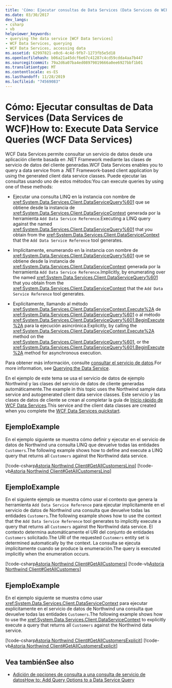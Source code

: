 ```yaml
---
title: 'Cómo: Ejecutar consultas de Data Services (Data Services de WCF)'
ms.date: 03/30/2017
dev_langs:
- csharp
- vb
helpviewer_keywords:
- querying the data service [WCF Data Services]
- WCF Data Services, querying
- WCF Data Services, accessing data
ms.assetid: 62997821-e0c6-4c4d-9fb7-1273fb5e5d18
ms.openlocfilehash: b06a21a45dcf6e67c41287c4cd59cdda4aa7b447
ms.sourcegitcommit: 79a2d6a07ba4ed08979819666a0ee6927bbf1b01
ms.translationtype: MT
ms.contentlocale: es-ES
ms.lasthandoff: 11/28/2019
ms.locfileid: "74569083"
---
```

# <a name="how-to-execute-data-service-queries-wcf-data-services"></a><span data-ttu-id="9c3e0-102">Cómo: Ejecutar consultas de Data Services (Data Services de WCF)</span><span class="sxs-lookup"><span data-stu-id="9c3e0-102">How to: Execute Data Service Queries (WCF Data Services)</span></span>
<span data-ttu-id="9c3e0-103">WCF Data Services permite consultar un servicio de datos desde una aplicación cliente basada en .NET Framework mediante las clases de servicio de datos del cliente generadas.</span><span class="sxs-lookup"><span data-stu-id="9c3e0-103">WCF Data Services enables you to query a data service from a .NET Framework-based client application by using the generated client data service classes.</span></span> <span data-ttu-id="9c3e0-104">Puede ejecutar las consultas usando uno de estos métodos:</span><span class="sxs-lookup"><span data-stu-id="9c3e0-104">You can execute queries by using one of these methods:</span></span>  
  
- <span data-ttu-id="9c3e0-105">Ejecutar una consulta LINQ en la instancia con nombre de <xref:System.Data.Services.Client.DataServiceQuery%601> que se obtiene desde la instancia de <xref:System.Data.Services.Client.DataServiceContext> generada por la herramienta `Add Data Service Reference`.</span><span class="sxs-lookup"><span data-stu-id="9c3e0-105">Executing a LINQ query against the named <xref:System.Data.Services.Client.DataServiceQuery%601> that you obtain from the <xref:System.Data.Services.Client.DataServiceContext> that the `Add Data Service Reference` tool generates.</span></span>  
  
- <span data-ttu-id="9c3e0-106">Implícitamente, enumerando en la instancia con nombre de <xref:System.Data.Services.Client.DataServiceQuery%601> que se obtiene desde la instancia de <xref:System.Data.Services.Client.DataServiceContext> generada por la herramienta `Add Data Service Reference`.</span><span class="sxs-lookup"><span data-stu-id="9c3e0-106">Implicitly, by enumerating over the named <xref:System.Data.Services.Client.DataServiceQuery%601> that you obtain from the <xref:System.Data.Services.Client.DataServiceContext> that the `Add Data Service Reference` tool generates.</span></span>  
  
- <span data-ttu-id="9c3e0-107">Explícitamente, llamando al método <xref:System.Data.Services.Client.DataServiceContext.Execute%2A> de <xref:System.Data.Services.Client.DataServiceQuery%601> o al método <xref:System.Data.Services.Client.DataServiceQuery%601.BeginExecute%2A> para la ejecución asincrónica.</span><span class="sxs-lookup"><span data-stu-id="9c3e0-107">Explicitly, by calling the <xref:System.Data.Services.Client.DataServiceContext.Execute%2A> method on the <xref:System.Data.Services.Client.DataServiceQuery%601>, or the <xref:System.Data.Services.Client.DataServiceQuery%601.BeginExecute%2A> method for asynchronous execution.</span></span>  
  
 <span data-ttu-id="9c3e0-108">Para obtener más información, consulte [consultar el servicio de datos](querying-the-data-service-wcf-data-services.md).</span><span class="sxs-lookup"><span data-stu-id="9c3e0-108">For more information, see [Querying the Data Service](querying-the-data-service-wcf-data-services.md).</span></span>  
  
 <span data-ttu-id="9c3e0-109">En el ejemplo de este tema se usa el servicio de datos de ejemplo Northwind y las clases del servicio de datos de cliente generadas automáticamente.</span><span class="sxs-lookup"><span data-stu-id="9c3e0-109">The example in this topic uses the Northwind sample data service and autogenerated client data service classes.</span></span> <span data-ttu-id="9c3e0-110">Este servicio y las clases de datos de cliente se crean al completar la guía de [Inicio rápido de WCF Data Services](quickstart-wcf-data-services.md).</span><span class="sxs-lookup"><span data-stu-id="9c3e0-110">This service and the client data classes are created when you complete the [WCF Data Services quickstart](quickstart-wcf-data-services.md).</span></span>  
  
## <a name="example"></a><span data-ttu-id="9c3e0-111">Ejemplo</span><span class="sxs-lookup"><span data-stu-id="9c3e0-111">Example</span></span>  
 <span data-ttu-id="9c3e0-112">En el ejemplo siguiente se muestra cómo definir y ejecutar en el servicio de datos de Northwind una consulta LINQ que devuelve todas las entidades `Customers`.</span><span class="sxs-lookup"><span data-stu-id="9c3e0-112">The following example shows how to define and execute a LINQ query that returns all `Customers` against the Northwind data service.</span></span>  
  
 [!code-csharp[Astoria Northwind Client#GetAllCustomersLinq](../../../../samples/snippets/csharp/VS_Snippets_Misc/astoria_northwind_client/cs/source.cs#getallcustomerslinq)]
 [!code-vb[Astoria Northwind Client#GetAllCustomersLinq](../../../../samples/snippets/visualbasic/VS_Snippets_Misc/astoria_northwind_client/vb/source.vb#getallcustomerslinq)]  
  
## <a name="example"></a><span data-ttu-id="9c3e0-113">Ejemplo</span><span class="sxs-lookup"><span data-stu-id="9c3e0-113">Example</span></span>  
 <span data-ttu-id="9c3e0-114">En el siguiente ejemplo se muestra cómo usar el contexto que genera la herramienta `Add Data Service Reference` para ejecutar implícitamente en el servicio de datos de Northwind una consulta que devuelve todas las entidades `Customers`.</span><span class="sxs-lookup"><span data-stu-id="9c3e0-114">The following example shows how to use the context that the `Add Data Service Reference` tool generates to implicitly execute a query that returns all `Customers` against the Northwind data service.</span></span> <span data-ttu-id="9c3e0-115">El contexto determina automáticamente el URI del conjunto de entidades `Customers` solicitado.</span><span class="sxs-lookup"><span data-stu-id="9c3e0-115">The URI of the requested `Customers` entity set is determined automatically by the context.</span></span> <span data-ttu-id="9c3e0-116">La consulta se ejecuta implícitamente cuando se produce la enumeración.</span><span class="sxs-lookup"><span data-stu-id="9c3e0-116">The query is executed implicitly when the enumeration occurs.</span></span>  
  
 [!code-csharp[Astoria Northwind Client#GetAllCustomers](../../../../samples/snippets/csharp/VS_Snippets_Misc/astoria_northwind_client/cs/source.cs#getallcustomers)]
 [!code-vb[Astoria Northwind Client#GetAllCustomers](../../../../samples/snippets/visualbasic/VS_Snippets_Misc/astoria_northwind_client/vb/source.vb#getallcustomers)]  
  
## <a name="example"></a><span data-ttu-id="9c3e0-117">Ejemplo</span><span class="sxs-lookup"><span data-stu-id="9c3e0-117">Example</span></span>  
 <span data-ttu-id="9c3e0-118">En el ejemplo siguiente se muestra cómo usar <xref:System.Data.Services.Client.DataServiceContext> para ejecutar explícitamente en el servicio de datos de Northwind una consulta que devuelve todas las entidades `Customers`.</span><span class="sxs-lookup"><span data-stu-id="9c3e0-118">The following example shows how to use the <xref:System.Data.Services.Client.DataServiceContext> to explicitly execute a query that returns all `Customers` against the Northwind data service.</span></span>  
  
 [!code-csharp[Astoria Northwind Client#GetAllCustomersExplicit](../../../../samples/snippets/csharp/VS_Snippets_Misc/astoria_northwind_client/cs/source.cs#getallcustomersexplicit)]
 [!code-vb[Astoria Northwind Client#GetAllCustomersExplicit](../../../../samples/snippets/visualbasic/VS_Snippets_Misc/astoria_northwind_client/vb/source.vb#getallcustomersexplicit)]  
  
## <a name="see-also"></a><span data-ttu-id="9c3e0-119">Vea también</span><span class="sxs-lookup"><span data-stu-id="9c3e0-119">See also</span></span>

- [<span data-ttu-id="9c3e0-120">Adición de opciones de consulta a una consulta de servicio de datos</span><span class="sxs-lookup"><span data-stu-id="9c3e0-120">How to: Add Query Options to a Data Service Query</span></span>](how-to-add-query-options-to-a-data-service-query-wcf-data-services.md)

